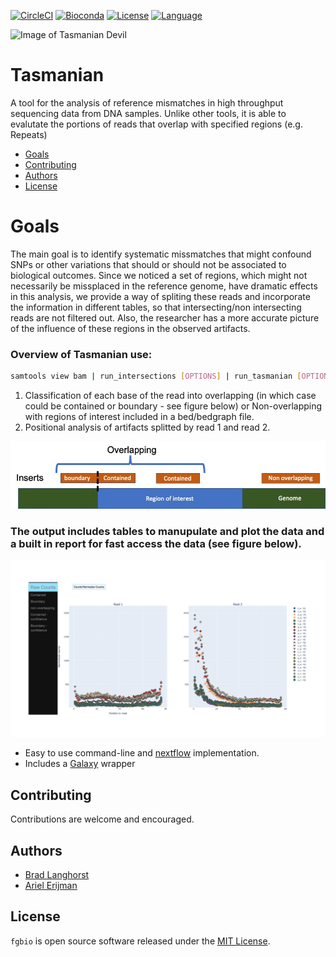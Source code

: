 <!--[![Build Status](https://travis-ci.org/fulcrumgenomics/fgbio.svg?branch=master)](https://travis-ci.org/fulcrumgenomics/fgbio)-->
[![CircleCI](https://circleci.com/gh/nebiolabs/tasmanian/tree/master.svg?style=svg)](https://circleci.com/gh/nebiolabs/tasmanian/tree/master)
[![Bioconda](https://img.shields.io/conda/dn/bioconda/fgbio.svg?label=Bioconda)](http://bioconda.github.io/recipes/fgbio/README.html)
[![License](http://img.shields.io/badge/license-MIT-blue.svg)](https://github.com/nebiolabs/tasmanian/blob/master/LICENSE)
[![Language](https://img.shields.io/badge/Made%20with-Python-1f425f.svg)](https://www.python.org)

![Image of Tasmanian Devil](https://upload.wikimedia.org/wikipedia/commons/thumb/4/43/Sarcophilus_harrisii_taranna.jpg/512px-Sarcophilus_harrisii_taranna.jpg)

Tasmanian
====
    
A tool for the analysis of reference mismatches in high throughput sequencing data from DNA samples. Unlike other tools, it is able to evalutate the portions of reads that overlap with specified regions (e.g. Repeats)


<!---toc start-->
  * [Goals](#goals)
  * [Contributing](#contributing)
  * [Authors](#authors)
  * [License](#license)

<!---toc end-->

# Goals

The main goal is to identify systematic missmatches that might confound SNPs or other variations that should or should not be associated to biological outcomes. Since we noticed a set of regions, which might not necessarily be missplaced in the reference genome, have dramatic effects in this analysis, we provide a way of spliting these reads and incorporate the information in different tables, so that intersecting/non intersecting reads are not filtered out. Also, the researcher has a more accurate picture of the influence of these regions in the observed artifacts.

### Overview of Tasmanian use:

```bash
samtools view bam | run_intersections [OPTIONS] | run_tasmanian [OPTIONS]
```

1. Classification of each base of the read into overlapping (in which case could be contained or boundary - see figure below) or Non-overlapping with regions of interest included in a bed/bedgraph file.
2. Positional analysis of artifacts splitted by read 1 and read 2.

<img src="./figures/intersections_tasmanian.jpg" alt="drawing" width="600"/>

### The output includes tables to manupulate and plot the data and a built in report for fast access the data (see figure below).

<img src="./figures/snapshot.jpg" alt="drawing" width="800"/>
<!--![snapshot of results html file](./figures/snapshot.jpg =100x20)-->



* Easy to use command-line and [nextflow](https://www.nextflow.io/) implementation.
* Includes a [Galaxy](https://usegalaxy.org/) wrapper 


## Contributing

Contributions are welcome and encouraged.

## Authors

* [Brad Langhorst](https://github.com/bwlang)
* [Ariel Erijman](https://github.com/aerijman)

## License

`fgbio` is open source software released under the [MIT License](https://github.com/fulcrumgenomics/fgbio/blob/master/LICENSE).

